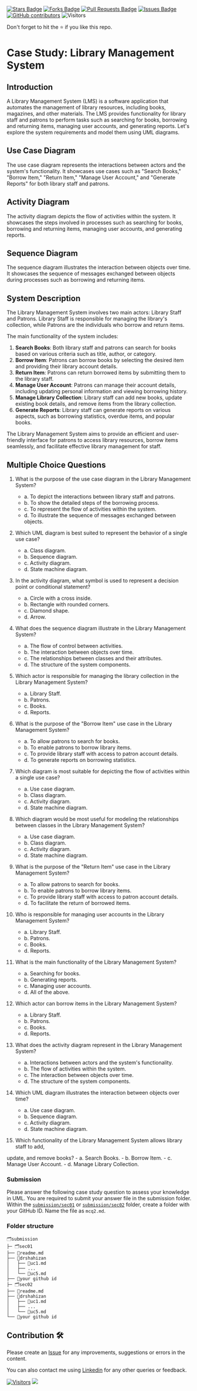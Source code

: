 <a href="https://github.com/drshahizan/software-engineering/stargazers"><img src="https://img.shields.io/github/stars/drshahizan/software-engineering" alt="Stars Badge"/></a>
<a href="https://github.com/drshahizan/software-engineering/network/members"><img src="https://img.shields.io/github/forks/drshahizan/software-engineering" alt="Forks Badge"/></a>
<a href="https://github.com/drshahizan/software-engineering/pulls"><img src="https://img.shields.io/github/issues-pr/drshahizan/software-engineering" alt="Pull Requests Badge"/></a>
<a href="https://github.com/drshahizan/software-engineering"><img src="https://img.shields.io/github/issues/drshahizan/software-engineering" alt="Issues Badge"/></a>
<a href="https://github.com/drshahizan/software-engineering/graphs/contributors"><img alt="GitHub contributors" src="https://img.shields.io/github/contributors/drshahizan/software-engineering?color=2b9348"></a>
![Visitors](https://api.visitorbadge.io/api/visitors?path=https%3A%2F%2Fgithub.com%2Fdrshahizan%2Fsoftware-engineering&labelColor=%23d9e3f0&countColor=%23697689&style=flat)

Don't forget to hit the :star: if you like this repo.

# Case Study: Library Management System

## Introduction
A Library Management System (LMS) is a software application that automates the management of library resources, including books, magazines, and other materials. The LMS provides functionality for library staff and patrons to perform tasks such as searching for books, borrowing and returning items, managing user accounts, and generating reports. Let's explore the system requirements and model them using UML diagrams.

## Use Case Diagram
The use case diagram represents the interactions between actors and the system's functionality. It showcases use cases such as "Search Books," "Borrow Item," "Return Item," "Manage User Account," and "Generate Reports" for both library staff and patrons.

## Activity Diagram
The activity diagram depicts the flow of activities within the system. It showcases the steps involved in processes such as searching for books, borrowing and returning items, managing user accounts, and generating reports.

## Sequence Diagram
The sequence diagram illustrates the interaction between objects over time. It showcases the sequence of messages exchanged between objects during processes such as borrowing and returning items.

## System Description
The Library Management System involves two main actors: Library Staff and Patrons. Library Staff is responsible for managing the library's collection, while Patrons are the individuals who borrow and return items.

The main functionality of the system includes:

1. **Search Books**: Both library staff and patrons can search for books based on various criteria such as title, author, or category.
2. **Borrow Item**: Patrons can borrow books by selecting the desired item and providing their library account details.
3. **Return Item**: Patrons can return borrowed items by submitting them to the library staff.
4. **Manage User Account**: Patrons can manage their account details, including updating personal information and viewing borrowing history.
5. **Manage Library Collection**: Library staff can add new books, update existing book details, and remove items from the library collection.
6. **Generate Reports**: Library staff can generate reports on various aspects, such as borrowing statistics, overdue items, and popular books.

The Library Management System aims to provide an efficient and user-friendly interface for patrons to access library resources, borrow items seamlessly, and facilitate effective library management for staff.

## Multiple Choice Questions

1. What is the purpose of the use case diagram in the Library Management System?
   - a. To depict the interactions between library staff and patrons.
   - b. To show the detailed steps of the borrowing process.
   - c. To represent the flow of activities within the system.
   - d. To illustrate the sequence of messages exchanged between objects.

2. Which UML diagram is best suited to represent the behavior of a single use case?
   - a. Class diagram.
   - b. Sequence diagram.
   - c. Activity diagram.
   - d. State machine diagram.

3. In the activity diagram, what symbol is used to represent a decision point or conditional statement?
   - a. Circle with a cross inside.
   - b. Rectangle with rounded corners.
   - c. Diamond shape.
   - d. Arrow.

4. What does the sequence diagram illustrate in the Library Management System?
   - a. The flow of control between activities.
   - b. The interaction between objects over time.
   - c. The relationships between classes and their attributes.
   - d. The structure of the system components.

5. Which actor is responsible for managing the library collection in the Library Management System?
   - a. Library Staff.
   - b. Patrons.
   - c. Books.
   - d. Reports.

6. What is the purpose of the "Borrow Item" use case in the Library Management System?
   - a. To allow patrons to search for books.
   - b. To enable patrons to borrow library items.
   - c. To provide library staff with access to patron account details.
   - d. To generate reports on borrowing statistics.

7. Which diagram is most suitable for depicting the flow of activities within a single use case?
   - a. Use case diagram.
   - b. Class diagram.
   - c. Activity diagram.
   - d. State machine diagram.

8. Which diagram would be most useful for modeling the relationships between classes in the Library Management System?
   - a. Use case diagram.
   - b. Class diagram.
   - c. Activity diagram.
   - d. State machine diagram.

9. What is the purpose of the "Return Item" use case in the Library Management System?
   - a. To allow patrons to search for books.
   - b. To enable patrons to borrow library items.
   - c. To provide library staff with access to patron account details.
   - d. To facilitate the return of borrowed items.

10. Who is responsible for managing user accounts in the Library Management System?
    - a. Library Staff.
    - b. Patrons.
    - c. Books.
    - d. Reports.

11. What is the main functionality of the Library Management System?
    - a. Searching for books.
    - b. Generating reports.
    - c. Managing user accounts.
    - d. All of the above.

12. Which actor can borrow items in the Library Management System?
    - a. Library Staff.
    - b. Patrons.
    - c. Books.
    - d. Reports.

13. What does the activity diagram represent in the Library Management System?
    - a. Interactions between actors and the system's functionality.
    - b. The flow of activities within the system.
    - c. The interaction between objects over time.
    - d. The structure of the system components.

14. Which UML diagram illustrates the interaction between objects over time?
    - a. Use case diagram.
    - b. Sequence diagram.
    - c. Activity diagram.
    - d. State machine diagram.

15. Which functionality of the Library Management System allows library staff to add,

 update, and remove books?
    - a. Search Books.
    - b. Borrow Item.
    - c. Manage User Account.
    - d. Manage Library Collection.

### Submission
Please answer the following case study question to assess your knowledge in UML. You are required to submit your answer file in the submission folder. Within the [`submission/sec01`](../submission/sec01) or [`submission/sec02`](../submission/sec02) folder, create a folder with your GitHub ID. Name the file as `mcq2.md`.

### Folder structure

```
🗂️submission
├─ 🗂️sec01
├── 📄readme.md
├── 📁drshahizan
│   ├── 📄uc1.md
│   ├── ...
│   └── 📄uc5.md
├── 📁your github id
├─ 🗂️sec02
├── 📄readme.md
├── 📁drshahizan
│   ├── 📄uc1.md
│   ├── ...
│   └── 📄uc5.md
└── 📁your github id
```

## Contribution 🛠️
Please create an [Issue](https://github.com/drshahizan/software-engineering/issues) for any improvements, suggestions or errors in the content.

You can also contact me using [Linkedin](https://www.linkedin.com/in/drshahizan/) for any other queries or feedback.

[![Visitors](https://api.visitorbadge.io/api/visitors?path=https%3A%2F%2Fgithub.com%2Fdrshahizan&labelColor=%23697689&countColor=%23555555&style=plastic)](https://visitorbadge.io/status?path=https%3A%2F%2Fgithub.com%2Fdrshahizan)
![](https://hit.yhype.me/github/profile?user_id=81284918)
